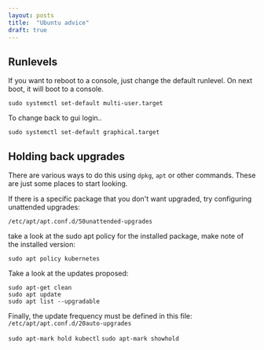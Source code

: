 ```yaml
---
layout: posts
title:  "Ubuntu advice"
draft: true
---
```


## Runlevels

If you want to reboot to a console, just change the default runlevel.  On next boot, it will boot to a console.

`sudo systemctl set-default multi-user.target`

To change back to gui login..

`sudo systemctl set-default graphical.target`

## Holding back upgrades

There are various ways to do this using `dpkg`, `apt` or other commands. These are just some places to start looking.

If there is a specific package that you don't want upgraded, try configuring unattended upgrades:

`/etc/apt/apt.conf.d/50unattended-upgrades`

take a look at the sudo apt policy for the installed package, make note of the installed version:

`sudo apt policy kubernetes`

Take a look at the updates proposed:
```
sudo apt-get clean
sudo apt update
sudo apt list --upgradable
```

Finally, the update frequency must be defined in this file:
`/etc/apt/apt.conf.d/20auto-upgrades`

`sudo apt-mark hold kubectl`
`sudo apt-mark showhold`
